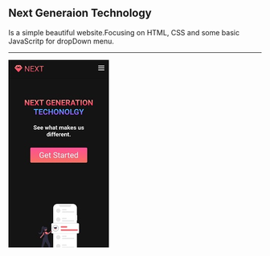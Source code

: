 ## Next Generaion Technology
Is a simple beautiful website.Focusing on HTML, CSS and some basic JavaScritp for dropDown menu.

---

![image](image.jpg)



